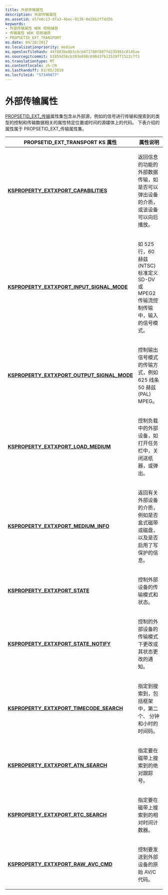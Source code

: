 ```yaml
---
title: 外部传输属性
description: 外部传输属性
ms.assetid: e57e6c13-dfa3-4bec-9136-0e2bb2ffdd56
keywords:
- 外部传输属性 WDK 视频捕获
- 传输属性 WDK 视频捕获
- PROPSETID_EXT_TRANSPORT
ms.date: 04/20/2017
ms.localizationpriority: medium
ms.openlocfilehash: 44f083be8b3c6cb471780f897fd235981c0145ae
ms.sourcegitcommit: b3859d56cb393e698c698d3fb13519ff1522c7f3
ms.translationtype: MT
ms.contentlocale: zh-CN
ms.lasthandoff: 03/05/2019
ms.locfileid: "57349077"
---
```

# <a name="external-transport-properties"></a>外部传输属性


[PROPSETID\_EXT\_传输](https://msdn.microsoft.com/library/windows/hardware/ff567797)属性集包含从外部源，例如的信号进行传输和搜索到的类型的控制和传输数据相关的属性特定位置或时间的源媒体上的代码。 下表介绍的属性属于 PROPSETID\_EXT\_传输属性集。

<table>
<colgroup>
<col width="50%" />
<col width="50%" />
</colgroup>
<thead>
<tr class="header">
<th>PROPSETID_EXT_TRANSPORT KS 属性</th>
<th>属性说明</th>
</tr>
</thead>
<tbody>
<tr class="odd">
<td><p><a href="https://msdn.microsoft.com/library/windows/hardware/ff565160" data-raw-source="[&lt;strong&gt;KSPROPERTY_EXTXPORT_CAPABILITIES&lt;/strong&gt;](https://msdn.microsoft.com/library/windows/hardware/ff565160)"><strong>KSPROPERTY_EXTXPORT_CAPABILITIES</strong></a></p></td>
<td><p>返回信息的功能的外部数据传输，如是否可以弹出设备的介质，或该设备可以向后播放。</p></td>
</tr>
<tr class="even">
<td><p><a href="https://msdn.microsoft.com/library/windows/hardware/ff565161" data-raw-source="[&lt;strong&gt;KSPROPERTY_EXTXPORT_INPUT_SIGNAL_MODE&lt;/strong&gt;](https://msdn.microsoft.com/library/windows/hardware/ff565161)"><strong>KSPROPERTY_EXTXPORT_INPUT_SIGNAL_MODE</strong></a></p></td>
<td><p>如 525 行，60 赫兹 (NTSC) 标准定义 SD-DV 或 MPEG2 传输流控制传输中，输入的信号模式。</p></td>
</tr>
<tr class="odd">
<td><p><a href="https://msdn.microsoft.com/library/windows/hardware/ff565165" data-raw-source="[&lt;strong&gt;KSPROPERTY_EXTXPORT_OUTPUT_SIGNAL_MODE&lt;/strong&gt;](https://msdn.microsoft.com/library/windows/hardware/ff565165)"><strong>KSPROPERTY_EXTXPORT_OUTPUT_SIGNAL_MODE</strong></a></p></td>
<td><p>控制输出信号模式的传输方式，例如 625 线条 50 赫兹 (PAL) MPEG。</p></td>
</tr>
<tr class="even">
<td><p><a href="https://msdn.microsoft.com/library/windows/hardware/ff565162" data-raw-source="[&lt;strong&gt;KSPROPERTY_EXTXPORT_LOAD_MEDIUM&lt;/strong&gt;](https://msdn.microsoft.com/library/windows/hardware/ff565162)"><strong>KSPROPERTY_EXTXPORT_LOAD_MEDIUM</strong></a></p></td>
<td><p>控制负载中的外部设备，如打开任务栏中，关闭送纸器，或弹出。</p></td>
</tr>
<tr class="odd">
<td><p><a href="https://msdn.microsoft.com/library/windows/hardware/ff565163" data-raw-source="[&lt;strong&gt;KSPROPERTY_EXTXPORT_MEDIUM_INFO&lt;/strong&gt;](https://msdn.microsoft.com/library/windows/hardware/ff565163)"><strong>KSPROPERTY_EXTXPORT_MEDIUM_INFO</strong></a></p></td>
<td><p>返回有关外部设备的介质，例如是否盒式磁带或磁盘，以及是否启用了写保护的信息。</p></td>
</tr>
<tr class="even">
<td><p><a href="https://msdn.microsoft.com/library/windows/hardware/ff565168" data-raw-source="[&lt;strong&gt;KSPROPERTY_EXTXPORT_STATE&lt;/strong&gt;](https://msdn.microsoft.com/library/windows/hardware/ff565168)"><strong>KSPROPERTY_EXTXPORT_STATE</strong></a></p></td>
<td><p>控制外部设备的传输模式和状态。</p></td>
</tr>
<tr class="odd">
<td><p><a href="https://msdn.microsoft.com/library/windows/hardware/ff565169" data-raw-source="[&lt;strong&gt;KSPROPERTY_EXTXPORT_STATE_NOTIFY&lt;/strong&gt;](https://msdn.microsoft.com/library/windows/hardware/ff565169)"><strong>KSPROPERTY_EXTXPORT_STATE_NOTIFY</strong></a></p></td>
<td><p>控制的外部设备的传输模式下更改或其状态更改的通知。</p></td>
</tr>
<tr class="even">
<td><p><a href="https://msdn.microsoft.com/library/windows/hardware/ff565170" data-raw-source="[&lt;strong&gt;KSPROPERTY_EXTXPORT_TIMECODE_SEARCH&lt;/strong&gt;](https://msdn.microsoft.com/library/windows/hardware/ff565170)"><strong>KSPROPERTY_EXTXPORT_TIMECODE_SEARCH</strong></a></p></td>
<td><p>指定到搜索到，包括框架中，第二个、 分钟和小时的时间码。</p></td>
</tr>
<tr class="odd">
<td><p><a href="https://msdn.microsoft.com/library/windows/hardware/ff565159" data-raw-source="[&lt;strong&gt;KSPROPERTY_EXTXPORT_ATN_SEARCH&lt;/strong&gt;](https://msdn.microsoft.com/library/windows/hardware/ff565159)"><strong>KSPROPERTY_EXTXPORT_ATN_SEARCH</strong></a></p></td>
<td><p>指定要在磁带上搜索到的绝对跟踪号。</p></td>
</tr>
<tr class="even">
<td><p><a href="https://msdn.microsoft.com/library/windows/hardware/ff565166" data-raw-source="[&lt;strong&gt;KSPROPERTY_EXTXPORT_RTC_SEARCH&lt;/strong&gt;](https://msdn.microsoft.com/library/windows/hardware/ff565166)"><strong>KSPROPERTY_EXTXPORT_RTC_SEARCH</strong></a></p></td>
<td><p>指定要在磁带上搜索到的相对时间计数器。</p></td>
</tr>
<tr class="odd">
<td><p><a href="https://msdn.microsoft.com/library/windows/hardware/ff565214" data-raw-source="[&lt;strong&gt;KSPROPERTY_EXTXPORT_RAW_AVC_CMD&lt;/strong&gt;](https://msdn.microsoft.com/library/windows/hardware/ff565214)"><strong>KSPROPERTY_EXTXPORT_RAW_AVC_CMD</strong></a></p></td>
<td><p>控制要发送到外部设备的原始 AV/C 代码。</p></td>
</tr>
</tbody>
</table>

 

 

 




